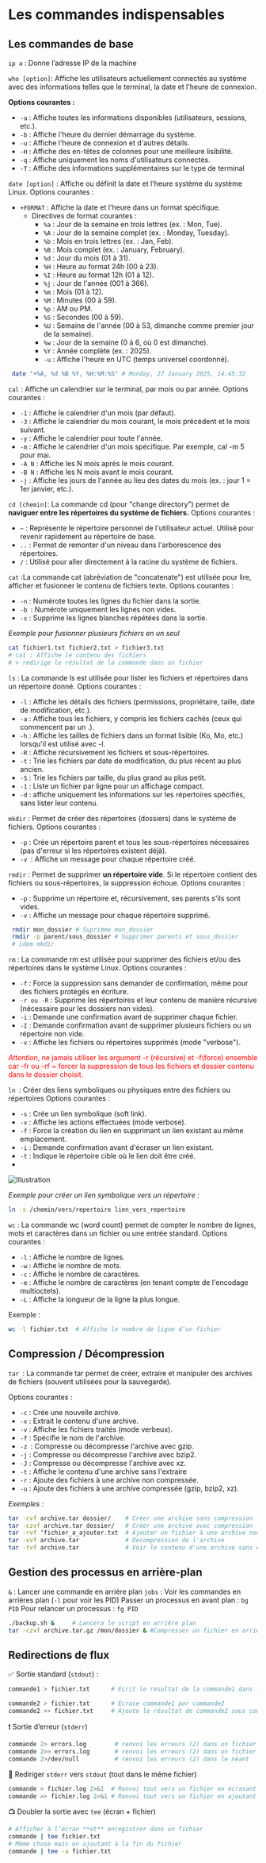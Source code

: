 # Les commandes indispensables
## Les commandes de base 

``ip a`` : Donne l’adresse IP de la machine

``who [option]``: Affiche les utilisateurs actuellement connectés au système avec des informations telles que le terminal, la date et l'heure de connexion.

**Options courantes :**
- ``-a`` : Affiche toutes les informations disponibles (utilisateurs, sessions, etc.).
- ``-b`` : Affiche l'heure du dernier démarrage du système.
- ``-u`` : Affiche l'heure de connexion et d'autres détails.
- ``-H`` : Affiche des en-têtes de colonnes pour une meilleure lisibilité.
- ``-q`` : Affiche uniquement les noms d'utilisateurs connectés.
- ``-T`` : Affiche des informations supplémentaires sur le type de terminal

``date [option]`` : Affiche ou définit la date et l'heure système du système Linux.
Options courantes :
- ``+FORMAT`` : Affiche la date et l'heure dans un format spécifique.
	- Directives de format courantes :
		- ``%a`` : Jour de la semaine en trois lettres (ex. : Mon, Tue).
		- ``%A`` : Jour de la semaine complet (ex. : Monday, Tuesday).
		- ``%b`` : Mois en trois lettres (ex. : Jan, Feb).
		- ``%B`` : Mois complet (ex. : January, February).
		- ``%d`` : Jour du mois (01 à 31).
		- ``%H`` : Heure au format 24h (00 à 23).
		- ``%I`` : Heure au format 12h (01 à 12).
		- ``%j`` : Jour de l'année (001 à 366).
		- ``%m`` : Mois (01 à 12).
		- ``%M`` : Minutes (00 à 59).
		- ``%p`` : AM ou PM.
		- ``%S`` : Secondes (00 à 59).
		- ``%U`` : Semaine de l'année (00 à 53, dimanche comme premier jour de la semaine).
		- ``%w`` : Jour de la semaine (0 à 6, où 0 est dimanche).
		- ``%Y`` : Année complète (ex. : 2025).
		- ``-u`` : Affiche l'heure en UTC (temps universel coordonné).

```bash
 date "+%A, %d %B %Y, %H:%M:%S" # Monday, 27 January 2025, 14:45:32
```

``cal`` : Affiche un calendrier sur le terminal, par mois ou par année.
Options courantes :
- ``-1`` : Affiche le calendrier d'un mois (par défaut).
- ``-3`` : Affiche le calendrier du mois courant, le mois précédent et le mois suivant.
- ``-y`` : Affiche le calendrier pour toute l'année.
- ``-m`` : Affiche le calendrier d'un mois spécifique. Par exemple, cal -m 5 pour mai.
- ``-A N`` : Affiche les N mois après le mois courant.
- ``-B N`` : Affiche les N mois avant le mois courant.
- ``-j`` : Affiche les jours de l'année au lieu des dates du mois (ex. : jour 1 = 1er janvier, etc.).

``cd [chemin]``: La commande cd (pour "change directory") permet de **naviguer entre les répertoires du système de fichiers.**
Options courantes :
- ``~`` : Représente le répertoire personnel de l'utilisateur actuel. Utilisé pour revenir rapidement au répertoire de base.
- ``..`` : Permet de remonter d'un niveau dans l'arborescence des répertoires.
- ``/`` : Utilisé pour aller directement à la racine du système de fichiers.

``cat`` :La commande cat (abréviation de "concatenate") est utilisée pour lire, afficher et fusionner le contenu de fichiers texte.
Options courantes :
- ``-n`` : Numérote toutes les lignes du fichier dans la sortie.
- ``-b ``: Numérote uniquement les lignes non vides.
- ``-s`` : Supprime les lignes blanches répétées dans la sortie.

*Exemple pour fusionner plusieurs fichiers en un seul*
```bash
cat fichier1.txt fichier2.txt > fichier3.txt
# cat : Affiche le contenu des fichiers 
# > redirige le résultat de la commande dans un fichier
```

``ls`` : La commande ls est utilisée pour lister les fichiers et répertoires dans un répertoire donné.
Options courantes :
- ``-l`` : Affiche les détails des fichiers (permissions, propriétaire, taille, date de modification, etc.).
- ``-a`` : Affiche tous les fichiers, y compris les fichiers cachés (ceux qui commencent par un .).
- ``-h`` : Affiche les tailles de fichiers dans un format lisible (Ko, Mo, etc.) lorsqu'il est utilisé avec -l.
- ``-R`` : Affiche récursivement les fichiers et sous-répertoires.
- ``-t`` : Trie les fichiers par date de modification, du plus récent au plus ancien.
- ``-S`` : Trie les fichiers par taille, du plus grand au plus petit.
- ``-1`` : Liste un fichier par ligne pour un affichage compact.
- ``-d`` : affiche uniquement les informations sur les répertoires spécifiés, sans lister leur contenu.

``mkdir`` : Permet de créer des répertoires (dossiers) dans le système de fichiers.
Options courantes :
- ``-p`` : Crée un répertoire parent et tous les sous-répertoires nécessaires (pas d'erreur si les répertoires existent déjà).
- ``-v ``: Affiche un message pour chaque répertoire créé.

``rmdir`` : Permet de supprimer **un répertoire vide**. Si le répertoire contient des fichiers ou sous-répertoires, la suppression échoue.
Options courantes :
- ``-p`` : Supprime un répertoire et, récursivement, ses parents s'ils sont vides.
- ``-v`` : Affiche un message pour chaque répertoire supprimé.

```bash
 rmdir mon_dossier # Suprimme mon_dossier
 rmdir -p parent/sous_dossier # Supprimer parents et sous_dossier
 # idem mkdir
```

``rm`` : La commande rm est utilisée pour supprimer des fichiers et/ou des répertoires dans le système Linux.
Options courantes :
- ``-f`` : Force la suppression sans demander de confirmation, même pour des fichiers protégés en écriture.
- ``-r ou -R`` : Supprime les répertoires et leur contenu de manière récursive (nécessaire pour les dossiers non vides).
- ``-i`` : Demande une confirmation avant de supprimer chaque fichier.
- ``-I`` : Demande confirmation avant de supprimer plusieurs fichiers ou un répertoire non vide.
- ``-v`` : Affiche les fichiers ou répertoires supprimés (mode "verbose").

<span style="font-style:italic; color:rgb(255, 0, 0)">Attention</span><span style="color:rgb(255, 0, 0)">, ne jamais utiliser les argument -r (récursive) et -f(force) ensemble car -fr ou -rf = forcer la suppression de tous les fichiers et dossier contenu dans le dossier choisit.</span>


``ln ``: Créer des liens symboliques ou physiques entre des fichiers ou répertoires
Options courantes :
- ``-s`` : Crée un lien symbolique (soft link).
- ``-v`` : Affiche les actions effectuées (mode verbose).
- ``-f`` : Force la création du lien en supprimant un lien existant au même emplacement.
- ``-i`` : Demande confirmation avant d'écraser un lien existant.
- ``-t`` : Indique le répertoire cible où le lien doit être créé.
- 
![Illustration](Les_Principales_commandes_2.png)


*Exemple pour créer un lien symbolique vers un répertoire :*
```bash
ln -s /chemin/vers/repertoire lien_vers_repertoire
```


``wc`` : La commande wc (word count) permet de compter le nombre de lignes, mots et caractères dans un fichier ou une entrée standard.
Options courantes :
- ``-l`` : Affiche le nombre de lignes.
- ``-w`` : Affiche le nombre de mots.
- ``-c`` : Affiche le nombre de caractères.
- ``-m`` : Affiche le nombre de caractères (en tenant compte de l'encodage multioctets).
- ``-L`` : Affiche la longueur de la ligne la plus longue.

Exemple :  
```bash
wc -l fichier.txt  # Affiche le nombre de ligne d’un fichier
```

## Compression / Décompression

``tar ``: La commande tar permet de créer, extraire et manipuler des archives de fichiers (souvent utilisées pour la sauvegarde).

Options courantes :
- ``-c`` : Crée une nouvelle archive.
- ``-x`` : Extrait le contenu d'une archive.
- ``-v`` : Affiche les fichiers traités (mode verbeux).
- ``-f`` : Spécifie le nom de l'archive.
- ``-z ``: Compresse ou décompresse l'archive avec gzip.
- ``-j`` : Compresse ou décompresse l'archive avec bzip2.
- ``-J`` : Compresse ou décompresse l'archive avec xz.
- ``-t`` : Affiche le contenu d'une archive sans l'extraire
- ``-r`` : Ajoute des fichiers à une archive non compressée.
- ``-u`` : Ajoute des fichiers à une archive compressée (gzip, bzip2, xz).

*Exemples :*
```bash
tar -cvf archive.tar dossier/    # Créer une archive sans compression
tar -czvf archive.tar dossier/   # Créér une archive avec compression
tar -rvf ‘fichier_a_ajouter.txt  # Ajouter un fichier à une archive non compressée
tar -xvf archive.tar             # Decompression de l'archive 
tar -tvf archive.tar             # Voir le contenu d'une archive sans extraire
```

## Gestion des processus en arrière-plan

``&`` : Lancer une commande en arrière plan
``jobs`` : Voir les commandes en arrières plan (``-l`` pour voir les PID)
Passer un processus en avant plan : ``bg PID``
Pour relancer un processus : ``fg PID``

```bash
./backup.sh &     # Lancera le script en arrière plan
tar -czvf archive.tar.gz /mon/dossier & #Compresser un fichier en arrière plan
```

## Redirections de flux

✅ Sortie standard (`stdout`) :
```bash
commande1 > fichier.txt      # Ecrit le resultat de la commande1 dans fichier

commande2 > fichier.txt      # Ecrase commande1 par commande2
commande2 >> fichier.txt     # Ajoute le résultat de commande2 sous commande1
```

❗ Sortie d’erreur (`stderr`)
```bash
commande 2> errors.log        # renvoi les erreurs (2) dans un fichier en ecrasant
commande 2>> errors.log       # renvoi les erreurs (2) dans un fichier en ajoutant
commande 2>/dev/null          # renvoi les erreurs (2) dans le néant
```

🔁 Rediriger `stderr` vers `stdout` (tout dans le même fichier)
```bash
commande > fichier.log 2>&1  # Renvoi tout vers un fichier en écrasant
commande >> fichier.log 2>&1 # Renvoi tout vers un fichier en ajoutant

```

📺 Doubler la sortie avec `tee` (écran + fichier)
```bash
# Afficher à l’écran **et** enregistrer dans un fichier
commande | tee fichier.txt     
# Même chose mais en ajoutant à la fin du fichier
commande | tee -a fichier.txt
```
